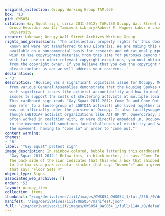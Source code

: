 ```yaml
---
original_collection: Occupy Working Group TAM.630
box: '13'
pid: OWS054
citation: Gay Squat sign, circa 2011-2012; TAM.630 Occupy Wall Street Archives Working
  Group Records; box 13; Tamiment Library/Robert F. Wagner Labor Archives, New York
  University
creator: Unknown; Occupy Wall Street Archives Working Group
rights_and_permissions: 'The intellectual property rights for this document are not
  known and were not transferred to NYU Libraries. We are making this document publicly
  available on a noncommercial basis for research and educational purposes. If you
  wish to use copyrighted material from this site for purposes beyond those in accordance
  with fair use or other relevant copyright exceptions, you must obtain permission
  from the copyright owner. If you believe that you own the copyright to this document,
  please contact us and we will address your concerns. '
declarations:
- '3'
description: 'Housing was a significant logistical issue for Occupy. Meeting minutes
  from various General Assemblies demonstrate that the Housing Spokes Council contended
  with significant issues like activist accountability and how to deal with budget
  issues to support the costs of sheltering activists at multiple local organizations.
  This cardboard sign reads "Gay Squat 2011-2012: Come In and Come Out." Gay Squat
  may refer to a loose group of LGBTQIA activists who lived together in housing that
  was not officially under the purview of Occupy. It also tacitlysuggests that—even
  though LGBTQIA+ activist organizations like ACT UP NY, Queerocracy, and Queer Rising
  often worked in coalition with, or were directly embedded in, Occupy—LGBTQIA activists
  in the movement still sometimes faced challenges of visibility and safety within
  the movement, having to "come in" in order to "come out."'
content_warning:
themes:
- '6'
label: '"Gay Squat" protest sign'
image_description: In rainbow colored, bubble lettering this cardboard sign reads
  "Gay Squat 2011-2012." Below this, in black market, it says "Come In and Come Out."
  The back side of the sign indicates that this was a box that shipped clothing. Stuck
  to the box is a pink circular sticker that says "Women's" and a green circular sticker
  that says "Floor Sets 4"
object_type: Signs
associated_web_archives: []
order: '53'
layout: occupy_item
collection: items
thumbnail: "/img/derivatives/iiif/images/OWS054_OWS054_1/full/250,/0/default.jpg"
manifest: "/img/derivatives/iiif/OWS054/manifest.json"
full: "/img/derivatives/iiif/images/OWS054_OWS054_1/full/1140,/0/default.jpg"
---
```

